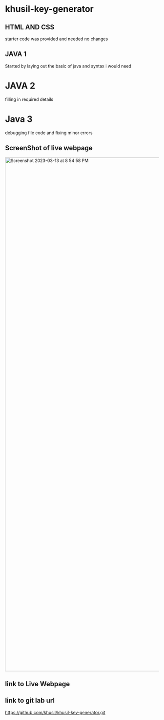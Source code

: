 # khusil-key-generator
## HTML AND CSS
starter code was provided and needed no changes

## JAVA 1
Started by laying out the basic of java and syntax i would need 

# JAVA 2 
filling in required details

# Java 3
 debugging file code and fixing minor errors

 ## ScreenShot of live webpage
<img width="1680" alt="Screenshot 2023-03-13 at 8 54 58 PM" src="https://user-images.githubusercontent.com/123524789/224864877-cf04b384-24d2-4f93-beae-57a65a8221cb.png">




 ## link to Live Webpage



## link to git lab url
https://github.com/khusil/khusil-key-generator.git
